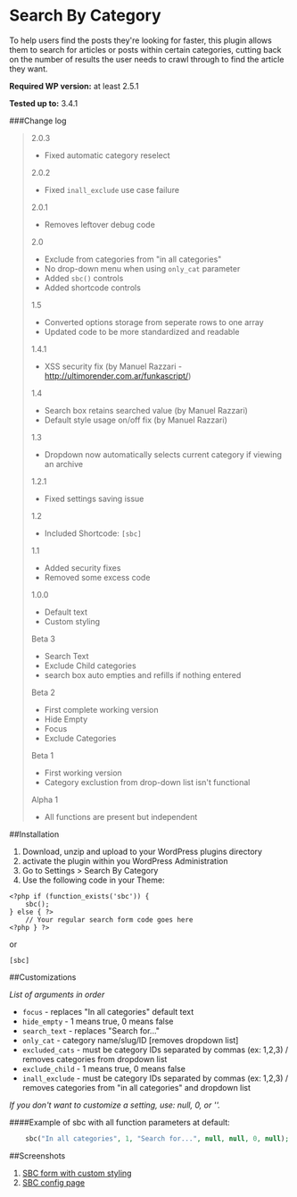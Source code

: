 Search By Category
==================

To help users find the posts they're looking for faster, this plugin allows them to search for articles or posts within certain categories, cutting back on the number of results the user needs to crawl through to find the article they want.

**Required WP version:** at least 2.5.1

**Tested up to:** 3.4.1

###Change log
> 
> 2.0.3
>  - Fixed automatic category reselect
> 
> 2.0.2
>  - Fixed ```inall_exclude``` use case failure
> 
> 2.0.1
>  - Removes leftover debug code
> 
> 2.0
>  - Exclude from categories from "in all categories"
>  - No drop-down menu when using ```only_cat``` parameter
>  - Added ```sbc()``` controls
>  - Added shortcode controls
> 
> 1.5
>  - Converted options storage from seperate rows to one array
>  - Updated code to be more standardized and readable
> 
> 1.4.1
>  - XSS security fix (by Manuel Razzari - http://ultimorender.com.ar/funkascript/)
> 
> 1.4
>  - Search box retains searched value (by Manuel Razzari)
>  - Default style usage on/off fix (by Manuel Razzari)
> 
> 1.3
>  - Dropdown now automatically selects current category if viewing an archive
> 
> 1.2.1
>  - Fixed settings saving issue
> 
> 1.2
>  - Included Shortcode: ```[sbc]```
> 
> 1.1
>  - Added security fixes
>  - Removed some excess code
> 
> 1.0.0
>  - Default text
>  - Custom styling
> 
> Beta 3
>  - Search Text
>  - Exclude Child categories
>  - search box auto empties and refills if nothing entered
> 
> Beta 2
>  - First complete working version
>  - Hide Empty
>  - Focus
>  - Exclude Categories
> 
> Beta 1
>  - First working version
>  - Category exclustion from drop-down list isn't functional
> 
> Alpha 1
>  - All functions are present but independent

##Installation

1. Download, unzip and upload to your WordPress plugins directory
2. activate the plugin within you WordPress Administration
3. Go to Settings > Search By Category
4. Use the following code in your Theme:

```
<?php if (function_exists('sbc')) { 
	sbc();
} else { ?>
	// Your regular search form code goes here
<?php } ?>
```

or

```
[sbc]
```

##Customizations

*List of arguments in order*

+ ```focus``` - replaces "In all categories" default text
+ ```hide_empty``` - 1 means true, 0 means false
+ ```search_text``` - replaces "Search  for..."
+ ```only_cat``` - category name/slug/ID [removes dropdown list]
+ ```excluded_cats``` - must be category IDs separated by commas (ex: 1,2,3) / removes categories from dropdown list
+ ```exclude_child``` - 1 means true, 0 means false
+ ```inall_exclude``` - must be category IDs separated by commas (ex: 1,2,3) / removes categories from "in all categories" and dropdown list

*If you don't want to customize a setting, use: null, 0, or ''.*

####Example of sbc with all function parameters at default:
```php
    sbc("In all categories", 1, "Search for...", null, null, 0, null);
```

##Screenshots

1. [SBC form with custom styling](https://github.com/JonathanWolfe/Search-By-Category/blob/master/screenshot-1.png)
2. [SBC config page](https://github.com/JonathanWolfe/Search-By-Category/blob/master/screenshot-2.png)